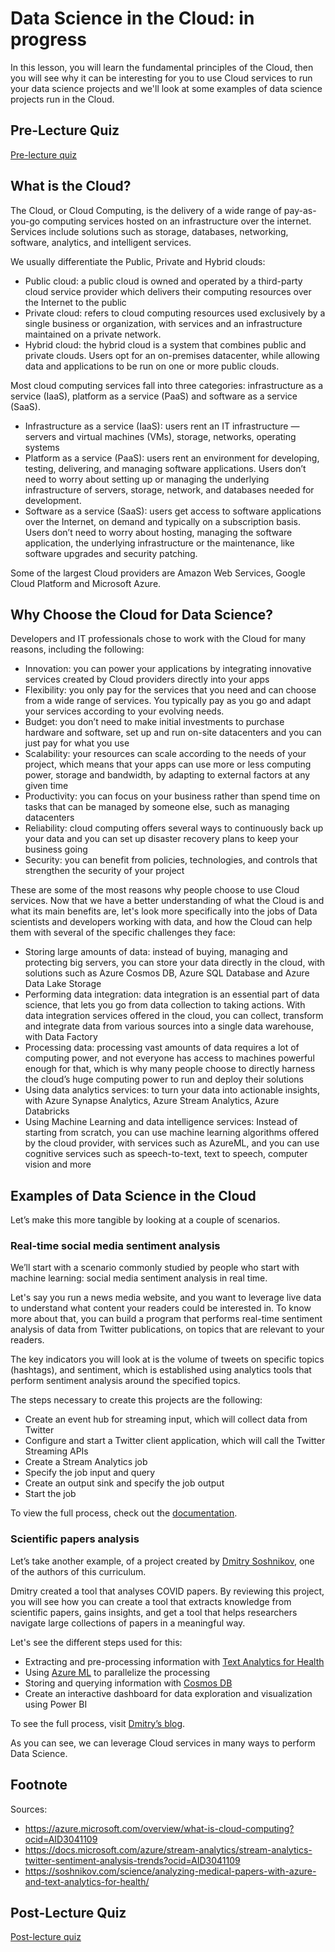 # Data Science in the Cloud: in progress
In this lesson, you will learn the fundamental principles of the Cloud, then you will see why it can be interesting for you to use Cloud services to run your data science projects and we'll look at some examples of data science projects run in the Cloud. 


## Pre-Lecture Quiz

[Pre-lecture quiz]()


## What is the Cloud?

The Cloud, or Cloud Computing, is the delivery of a wide range of pay-as-you-go computing services hosted on an infrastructure over the internet. Services include solutions such as storage, databases, networking, software, analytics, and intelligent services. 

We usually differentiate the Public, Private and Hybrid clouds: 

* Public cloud: a public cloud is owned and operated by a third-party cloud service provider which delivers their computing resources over the Internet to the public 
* Private cloud: refers to cloud computing resources used exclusively by a single business or organization, with services and an infrastructure maintained on a private network. 
* Hybrid cloud: the hybrid cloud is a system that combines public and private clouds. Users opt for an on-premises datacenter, while allowing data and applications to be run on one or more public clouds. 

Most cloud computing services fall into three categories: infrastructure as a service (IaaS), platform as a service (PaaS) and software as a service (SaaS). 
* Infrastructure as a service (IaaS): users rent an IT infrastructure — servers and virtual machines (VMs), storage, networks, operating systems 
* Platform as a service (PaaS): users rent an environment for developing, testing, delivering, and managing software applications. Users don’t need to worry about setting up or managing the underlying infrastructure of servers, storage, network, and databases needed for development. 
* Software as a service (SaaS): users get access to software applications over the Internet, on demand and typically on a subscription basis. Users don’t need to worry about hosting, managing the software application, the underlying infrastructure or the maintenance, like software upgrades and security patching. 

Some of the largest Cloud providers are Amazon Web Services, Google Cloud Platform and Microsoft Azure.


## Why Choose the Cloud for Data Science? 

Developers and IT professionals chose to work with the Cloud for many reasons, including the following: 

* Innovation: you can power your applications by integrating innovative services created by Cloud providers directly into your apps 
* Flexibility: you only pay for the services that you need and can choose from a wide range of services. You typically pay as you go and adapt your services according to your evolving needs. 
* Budget: you don’t need to make initial investments to purchase hardware and software, set up and run on-site datacenters and you can just pay for what you use 
* Scalability: your resources can scale according to the needs of your project, which means that your apps can use more or less computing power, storage and bandwidth, by adapting to external factors at any given time 
* Productivity: you can focus on your business rather than spend time on tasks that can be managed by someone else, such as managing datacenters 
* Reliability: cloud computing offers several ways to continuously back up your data and you can set up disaster recovery plans to keep your business going 
* Security: you can benefit from policies, technologies, and controls that strengthen the security of your project 

 These are some of the most reasons why people choose to use Cloud services. Now that we have a better understanding of what the Cloud is and what its main benefits are, let's look more specifically into the jobs of Data scientists and developers working with data, and how the Cloud can help them with several of the specific challenges they face: 

* Storing large amounts of data: instead of buying, managing and protecting big servers, you can store your data directly in the cloud, with solutions such as Azure Cosmos DB, Azure SQL Database and Azure Data Lake Storage 
* Performing data integration: data integration is an essential part of data science, that lets you go from data collection to taking actions. With data integration services offered in the cloud, you can collect, transform and integrate data from various sources into a single data warehouse, with Data Factory 
* Processing data: processing vast amounts of data requires a lot of computing power, and not everyone has access to machines powerful enough for that, which is why many people choose to directly harness the cloud’s huge computing power to run and deploy their solutions 
* Using data analytics services: to turn your data into actionable insights, with Azure Synapse Analytics, Azure Stream Analytics, Azure Databricks 
* Using Machine Learning and data intelligence services: Instead of starting from scratch, you can use machine learning algorithms offered by the cloud provider, with services such as AzureML, and you can use cognitive services such as speech-to-text, text to speech, computer vision and more  
 

## Examples of Data Science in the Cloud 

Let’s make this more tangible by looking at a couple of scenarios. 
 
### Real-time social media sentiment analysis
We’ll start with a scenario commonly studied by people who start with machine learning: social media sentiment analysis in real time. 

Let's say you run a news media website, and you want to leverage live data to understand what content your readers could be interested in. To know more about that, you can build a program that performs real-time sentiment analysis of data from Twitter publications, on topics that are relevant to your readers. 

The key indicators you will look at is the volume of tweets on specific topics (hashtags), and sentiment, which is established using analytics tools that perform sentiment analysis around the specified topics. 

The steps necessary to create this projects are the following: 

* Create an event hub for streaming input, which will collect data from Twitter 
* Configure and start a Twitter client application, which will call the Twitter Streaming APIs 
* Create a Stream Analytics job 
* Specify the job input and query 
* Create an output sink and specify the job output 
* Start the job 

To view the full process, check out the [documentation](https://docs.microsoft.com/azure/stream-analytics/stream-analytics-twitter-sentiment-analysis-trends?WT.mc_id=academic-40229-cxa&ocid=AID30411099).


### Scientific papers analysis
Let’s take another example, of a project created by [Dmitry Soshnikov](http://soshnikov.com), one of the authors of this curriculum. 

Dmitry created a tool that analyses COVID papers. By reviewing this project, you will see how you can create a tool that extracts knowledge from scientific papers, gains insights, and get a tool that helps researchers navigate large collections of papers in a meaningful way.

Let's see the different steps used for this: 
* Extracting and pre-processing information with [Text Analytics for Health](https://docs.microsoft.com/azure/cognitive-services/text-analytics/how-tos/text-analytics-for-health?WT.mc_id=academic-40229-cxa&ocid=AID3041109)
* Using [Azure ML](https://azure.microsoft.com/services/machine-learning?WT.mc_id=academic-40229-cxa&ocid=AID3041109) to parallelize the processing
* Storing and querying information with [Cosmos DB](https://azure.microsoft.com/services/cosmos-db?WT.mc_id=academic-40229-cxa&ocid=AID3041109)
* Create an interactive dashboard for data exploration and visualization using Power BI

To see the full process, visit [Dmitry’s blog](https://soshnikov.com/science/analyzing-medical-papers-with-azure-and-text-analytics-for-health/). 
 
As you can see, we can leverage Cloud services in many ways to perform Data Science. 


## Footnote

Sources:
* https://azure.microsoft.com/overview/what-is-cloud-computing?ocid=AID3041109  
* https://docs.microsoft.com/azure/stream-analytics/stream-analytics-twitter-sentiment-analysis-trends?ocid=AID3041109  
* https://soshnikov.com/science/analyzing-medical-papers-with-azure-and-text-analytics-for-health/  

## Post-Lecture Quiz

[Post-lecture quiz]()
